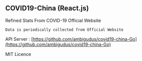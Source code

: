 ## COVID19-China (React.js)
Refined Stats From COVID-19 Official Website

`Data is periodically collected from Official Website`

API Server : [https://github.com/ambigudus/covid19-china-Go](https://github.com/ambigudus/covid19-china-Go)


MIT Licence